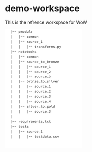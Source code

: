 # demo-workspace
This is the refrence workspace for WoW   

[<img src="https://github.com/diggibyte/best-notebooks/blob/main/img/dir_structure.png" width="250"/>](image.png)

